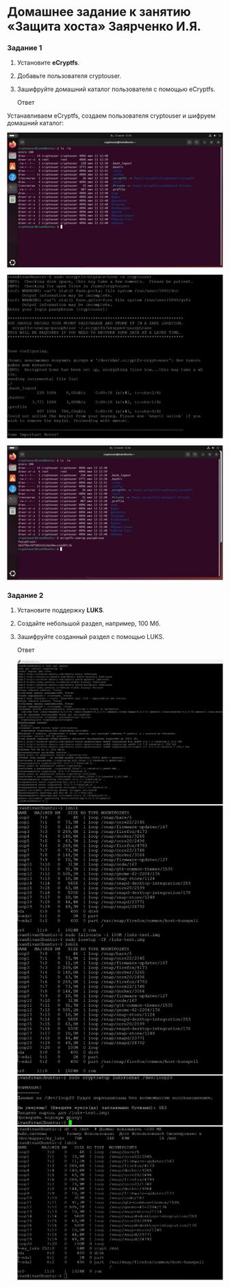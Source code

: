 # Домашнее задание к занятию  «Защита хоста» Заярченко И.Я.


### Задание 1

1. Установите **eCryptfs**.
2. Добавьте пользователя cryptouser.
3. Зашифруйте домашний каталог пользователя с помощью eCryptfs.

   Ответ

Устанавливаем eCryptfs, создаем пользователя cryptouser и шифруем домашний каталог:

![1](https://github.com/vonoid/host-defend/blob/c21a0de7f6f391fbf7baff9058f8b4bb4659e9ab/1.jpg)

![1](https://github.com/vonoid/host-defend/blob/c21a0de7f6f391fbf7baff9058f8b4bb4659e9ab/12.jpg)

![1](https://github.com/vonoid/host-defend/blob/c21a0de7f6f391fbf7baff9058f8b4bb4659e9ab/13.jpg)



### Задание 2

1. Установите поддержку **LUKS**.
2. Создайте небольшой раздел, например, 100 Мб.
3. Зашифруйте созданный раздел с помощью LUKS.

   Ответ

    ![1](https://github.com/vonoid/host-defend/blob/c21a0de7f6f391fbf7baff9058f8b4bb4659e9ab/21.jpg)
    ![1](https://github.com/vonoid/host-defend/blob/c21a0de7f6f391fbf7baff9058f8b4bb4659e9ab/22.jpg)
    ![1](https://github.com/vonoid/host-defend/blob/c21a0de7f6f391fbf7baff9058f8b4bb4659e9ab/23.jpg)
    ![1](https://github.com/vonoid/host-defend/blob/c21a0de7f6f391fbf7baff9058f8b4bb4659e9ab/24.jpg)
